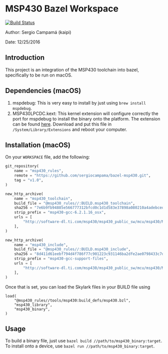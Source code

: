 MSP430 Bazel Workspace
======================

[![Build Status](https://travis-ci.org/sergiocampama/bazel-msp430.svg?branch=master)](https://travis-ci.org/sergiocampama/bazel-msp430)

Author: Sergio Campamá (kaipi)

Date: 12/25/2016

Introduction
------------

This project is an integration of the MSP430 toolchain into bazel, specifically
to be run on macOS.

Dependencies (macOS)
--------------------

1. mspdebug: This is very easy to install by just using `brew install mspdebug`.
1. MSP430LPCDC.kext: This kernel extension will configure correctly the port for
                     mspdebug to install the binary onto the platform. The
                     extension can be found
                     [here](https://code.google.com/archive/p/msp430lpcdc/downloads).
                     Download and put this file in `/System/Library/Extensions`
                     and reboot your computer.

Installation (macOS)
-------------------

On your `WORKSPACE` file, add the following:

```python
git_repository(
    name = "msp430_rules",
    remote = "https://github.com/sergiocampama/bazel-msp430.git",
    tag = "v1.0",
)

new_http_archive(
    name = "msp430_toolchain",
    build_file = "@msp430_rules//:BUILD.msp430_toolchain",
    sha256 = "7e6b9fb94885e566777312bfcd0c1d1d583e37898a080210a4adebced1116f86",
    strip_prefix = "msp430-gcc-6.2.1.16_osx",
    urls = [
        "http://software-dl.ti.com/msp430/msp430_public_sw/mcu/msp430/MSPGCC/latest/exports/msp430-gcc-6.2.1.16_osx.tar.bz2",
    ],
)

new_http_archive(
    name = "msp430_include",
    build_file = "@msp430_rules//:BUILD.msp430_include",
    sha256 = "8d411d61eebf794d4f786f77c901223c931146ba2dfe2ae0798433c7ddb15137",
    strip_prefix = "msp430-gcc-support-files",
    urls = [
        "http://software-dl.ti.com/msp430/msp430_public_sw/mcu/msp430/MSPGCC/latest/exports/msp430-gcc-support-files-1.198.zip",
    ],
)
```

Once that is set, you can load the Skylark files in your BUILD file using

```
load(
    "@msp430_rules//tools/msp430:build_defs/msp430.bzl",
    "msp430_library",
    "msp430_binary",
)
```

Usage
-----

To build a binary file, just use `bazel build //path/to/msp430_binary:target`.
To install onto a device, use `bazel run //path/to/msp430_binary:target`.
